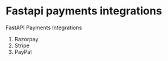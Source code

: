 # Fastapi payments integrations
  FastAPI Payments Integrations 
  
  1) Razorpay
  2) Stripe
  3) PayPal
